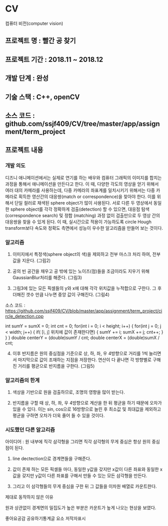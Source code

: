 # CV
컴퓨터 비전(computer vision)


## 프로젝트 명 : 빨간 공 찾기
## 프로젝트 기간 : 2018.11 ~ 2018.12
## 개발 단계 : 완성
## 기술 스택 : C++, openCV
## 소스 코드 : github.com/ssjf409/CV/tree/master/app/assignment/term_project


## 프로젝트 내용
### 개발 의도

디즈니 애니메이션에서는 실제로 연기를 하는 배우와 컴퓨터 그래픽의 이미지를 합치는 과정을 통해서 애니메이션을 만든다고 한다. 이 때, 다양한 각도의 영상을 얻기 위해서 여러 대의 카메라를 사용하는데, 다중 카메라의 좌표계를 일치시키기 위해서는 다중 카메라로 획득한 영산간의 대응쌍(match or correspondence)을 찾아야 한다. 이를 위해서 단일 컬러로 채색된 sphere object가 많이 사용된다. 서로 다른 두 영상에서 동일한 sphere object를 각각 정확하게 검출(detection) 할 수 있으면, 대응점 탐색(correspondence search) 및 정합 (matching) 과정 없이 검출만으로 두 영상 간의 대응쌍을 찾을 수 있게 된다. 이 때, 실시간으로 적용이 가능하도록 circle Hough transform보다 속도와 정확도 측면에서 성능이 우수한 알고리즘을 만들어 보는 것이다.

 

### 알고리즘



1. 이미지에서 특정색(sphere object의 색)을 제외하고 전부 마스크 처리 하여, 전부 값을 지운다. (그림2)

 

2. 공의 빈 공간을 채우고 공 밖에 있는 노이즈(점)들을 조금이라도 지우기 위해 GaussianBlur처리를 해준다. (그림3)

 

3. 그림3에 있는 모든 픽셀들의 y와 x에 대해 각각 위치값을 누적합으로 구한다. 그 후 더해진 갯수 만큼 나누면 중앙 값이 구해진다. (그림4)

 

소스 코드 : https://github.com/ssjf409/CV/blob/master/app/assignment/term_project/circle_detection.cpp

int sumY = sumX = 0;
int cnt = 0;
for(int i = 0; i < height; i++) {
  for(int j = 0; j < width; j++) {
    if( [i, j] 위치에 값이 존재한다면) {
      sumY += i;
      sumX += j;
      cnt++;
    }
  }
}
double centerY = (double)sumY / cnt;
double centerX = (double)sumX / cnt;
 

4. 이후 반지름은 원의 중심점을 기준으로 상, 하, 좌, 우 4방향으로 거리를 1씩 늘리면서 마지막으로 값이 조재하는 지점을 저장한다. 연산이 다 끝나면 각 방향별로 구해진 거리를 평균으로 반지름을 구한다. (그림5)

 

 

### 알고리즘의 한계

 

1. 색상을 기반으로 원을 검출하므로, 조명의 영향을 많이 받는다.

 

2. 반지름을 구할 때 상, 하, 좌, 우 4방향으로 계산을 한 뒤 평균을 하기 때문에 오차가 있을 수 있다. 이는 sin, cos으로 16방향으로 늘린 후 최소값 및 최대값을 제외하고 평균을 구하면 오차가 더욱 줄어 들 수 있을 것이다.

 

### 시도했던 다른 알고리즘

 


아이디어 : 원 내부에 직각 삼각형을 그리면 직각 삼각형의 무게 중심은 항상 원의 중심점이 된다.

 

1. line dectection으로 경계면들을 구해준다.

2. 값이 존재 하는 모든 픽셀들 마다, 동일한 y값을 갖지만 x값이 다른 좌표와 동일한 x값을 갖지만 y값이 다른 좌표를 구해서 만들 수 있는 모든 삼각형을 만든다.

3. 그리고 이 삼각형들의 무게 중심을 구한 뒤 그 값들을 이차원 배열로 카운트한다.

 

제대로 동작하지 않은 이유

원과 상관없이 경계면의 밀집도가 높은 부분은 카운트가 높게 나오는 현상을 보였다.


좋아요공감
공유하기통계글 요소
저작자표시
